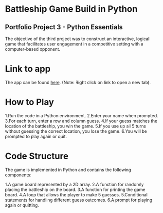 # Battleship Game Build in Python

## Portfolio Project 3 - Python Essentials

The objective of the third project was to construct an interactive, logical game that facilitates user engagement in a competitive setting with a computer-based opponent.

# Link to app
The app can be found <a href="https://pp3-battleship-game.herokuapp.com/" target="_blank" rel="noopener">here</a>. (Note: Right click on link to open a new tab).

# How to Play 
1.Run the code in a Python environment.
2.Enter your name when prompted.
3.For each turn, enter a row and column guess.
4.If your guess matches the location of the battleship, you win the game.
5.If you use up all 5 turns without guessing the correct location, you lose the game.
6.You will be prompted to play again or quit.

# Code Structure 
The game is implemented in Python and contains the following components:

1.A game board represented by a 2D array.
2.A function for randomly placing the battleship on the board.
3.A function for printing the game board.
4.A loop that allows the player to make 5 guesses.
5.Conditional statements for handling different guess outcomes.
6.A prompt for playing again or quitting.